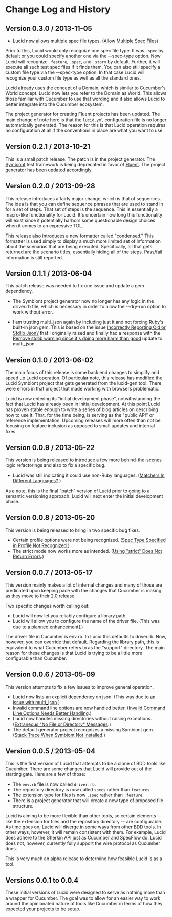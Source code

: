 Change Log and History
======================

Version 0.3.0 / 2013-11-05
--------------------------

* Lucid now allows multiple spec file types. ([Allow Multiple Spec Files](https://github.com/jnyman/lucid/issues/6))

Prior to this, Lucid would only recognize one spec file type. It was `.spec` by default or you could specify another one via the --spec-type option. Now Lucid will recognize `.feature`, `.spec`, and `.story` by default. Further, it will execute all such test spec files if it finds them. You can also still specify a custom file type via the --spec-type option. In that case Lucid will recognize your custom file type as well as all the standard ones.

Lucid already uses the concept of a Domain, which is similar to Cucumber's World concept. Lucid now lets you refer to the Domain as World. This allows those familiar with Cucumber to use that wording and it also allows Lucid to better integrate into the Cucumber ecosystem.

The project generator for creating Fluent projects has been updated. The main change of note here is that the `lucid.yml` configuration file is no longer automatically generated. The reason for this is that Lucid operation requires no configuration at all if the conventions in place are what you want to use.


Version 0.2.1 / 2013-10-21
--------------------------

This is a small patch release. The patch is in the project generator. The [Symbiont](https://github.com/jnyman/symbiont) test framework is being deprecated in favor of [Fluent](https://github.com/jnyman/fluent). The project generator has been updated accordingly. 


Version 0.2.0 / 2013-09-28
--------------------------

This release introduces a fairly major change, which is that of sequences. The idea is that you can define sequence phrases that are used to stand in for a set of steps. That set of steps is the sequence. This is essentially a macro-like functionality for Lucid. It's uncertain how long this functionality will exist since it potentially harbors some questionable design choices when it comes to an expressive TDL.

This release also introduces a new formatter called "condensed." This formatter is used simply to display a much more limited set of information about the scenarios that are being executed. Specifically, all that gets returned are the scenario titles, essentially hiding all of the steps. Pass/fail information is still reported.


Version 0.1.1 / 2013-06-04
--------------------------

This patch release was needed to fix one issue and update a gem dependency.

* The Symbiont project generator now no longer has any logic in the driver.rb file, which is necessary in order to allow the --dry-run option to work without error.

* I am trusting multi_json again by including just it and not forcing Ruby's built-in json gem. This is based on the issue [Incorrectly Reporting Old or Stdlib Json?](https://github.com/intridea/multi_json/issues/114) that I originally raised and finally had a response with the [Remove stdlib warning since it's doing more harm than good](https://github.com/intridea/multi_json/pull/122) update to multi_json.


Version 0.1.0 / 2013-06-02
--------------------------

The main focus of this release is some back end changes to simplify and speed up Lucid operation. Of particular note, this release has modified the Lucid Symbiont project that gets generated from the lucid-gen tool. There were errors in that project that made working with browsers problematic.

Lucid is now entering its "initial development phase", notwithstanding the fact that Lucid has already been in initial development. At this point Lucid has proven stable enough to write a series of blog articles on describing how to use it. That, for the time being, is serving as the "public API" or reference implementation. Upcoming releases will more often than not be focusing on feature inclusion as opposed to small updates and internal fixes.


Version 0.0.9 / 2013-05-22
--------------------------

This version is being released to introduce a few more behind-the-scenes logic refactorings and also to fix a specific bug.

* Lucid was still indicating it could use non-Ruby languages. ([Matchers In Different Languages?](https://github.com/jnyman/lucid/issues/11).)

As a note, this is the final "patch" version of Lucid prior to going to a semantic versioning approach. Lucid will next enter the initial development phase.


Version 0.0.8 / 2013-05-20
--------------------------

This version is being released to bring in two specific bug fixes.

* Certain profile options were not being recognized. ([Spec Type Specified in Profile Not Recognized](https://github.com/jnyman/lucid/issues/10).)
* The strict mode now works more as intended. ([Using "strict" Does Not Return Errors](https://github.com/jnyman/lucid/issues/8).)


Version 0.0.7 / 2013-05-17
--------------------------

This version mainly makes a lot of internal changes and many of those are predicated upon keeping pace with the changes that Cucumber is making as they move to their 2.0 release.

Two specific changes worth calling out:

* Lucid will now let you reliably configure a library path.
* Lucid will allow you to configure the name of the driver file. (This was due to a [planned enhancement](https://github.com/jnyman/lucid/issues/2)].)

The driver file in Cucumber is env.rb. In Lucid this defaults to driver.rb. Now, however, you can override that default. Regarding the library path, this is equivalent to what Cucumber refers to as the "support" directory. The main reason for these changes is that Lucid is trying to be a little more configurable than Cucumber.


Version 0.0.6 / 2013-05-09
--------------------------

This version attempts to fix a few issues to improve general operation.

* Lucid now lists an explicit dependency on json. (This was due to [an issue with multi_json](https://github.com/intridea/multi_json/issues/114).)
* Invalid command line options are now handled better. ([Invalid Command Line Options Needs Better Handling](https://github.com/jnyman/lucid/issues/1).)
* Lucid now handles missing directories without raising exceptions. ([Extraneous "No File or Directory" Messages](https://github.com/jnyman/lucid/issues/3).)
* The default generator project recognizes a missing Symbiont gem. ([Stack Trace When Symbiont Not Installed](https://github.com/jnyman/lucid/issues/5).)


Version 0.0.5 / 2013-05-04
--------------------------

This is the first version of Lucid that attempts to be a clone of BDD tools like Cucumber. There are some changes that Lucid will provide out of the starting gate. Here are a few of those:

* The `env.rb` file is now called `driver.rb`.
* The repository directory is now called `specs` rather than `features`.
* The extension type for files is now `.spec` rather than `.feature`.
* There is a project generator that will create a new type of proposed file structure.

Lucid is aiming to be more flexible than other tools, so certain elements -- like the extension for files and the repository directory -- are configurable. As time goes on, Lucid will diverge in some ways from other BDD tools. In other ways, however, it will remain consistent with them. For example, Lucid does adhere to the Gherkin API just as Cucumber and SpecFlow do. Lucid does not, however, currently fully support the wire protocol as Cucumber does.

This is very much an alpha release to determine how feasible Lucid is as a tool.


Versions 0.0.1 to 0.0.4
-----------------------

These initial versions of Lucid were designed to serve as nothing more than a wrapper for Cucumber. The goal was to allow for an easier way to work around the opinionated nature of tools like Cucumber in terms of how they expected your projects to be setup.